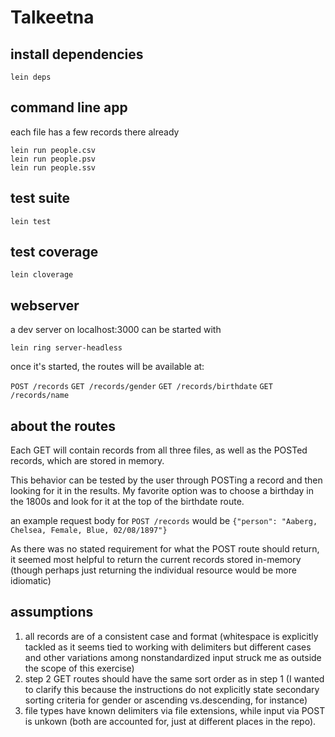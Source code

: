 # Talkeetna

## install dependencies

	lein deps

## command line app
each file has a few records there already

	lein run people.csv
	lein run people.psv
	lein run people.ssv

## test suite

	lein test

## test coverage

	lein cloverage

## webserver

a dev server on localhost:3000 can be started with

	lein ring server-headless
	
once it's started, the routes will be available at:

`POST /records`
`GET /records/gender`
`GET /records/birthdate`
`GET /records/name`

## about the routes

Each GET will contain records from all three files, 
as well as the POSTed records, which are stored in memory.

This behavior can be tested by the user through POSTing a record and then
looking for it in the results. My favorite option was to choose a birthday in the
1800s and look for it at the top of the birthdate route.

an example request body for `POST /records` would be `{"person": "Aaberg, Chelsea, Female, Blue, 02/08/1897"}`

As there was no stated requirement for what the POST route should return, it seemed most helpful to return 
the current records stored in-memory (though perhaps just returning the individual resource would be more idiomatic)

## assumptions
1. all records are of a consistent case and format (whitespace is explicitly tackled as it seems tied to working with
   delimiters but different cases and other variations among nonstandardized input struck me as outside the
   scope of this exercise)
2. step 2 GET routes should have the same sort order as in step 1 (I wanted to clarify this because the instructions
   do not explicitly state secondary sorting criteria for gender or ascending vs.descending, for instance) 
3. file types have known delimiters via file extensions, while input via POST is unkown (both are accounted for,
   just at different places in the repo).

